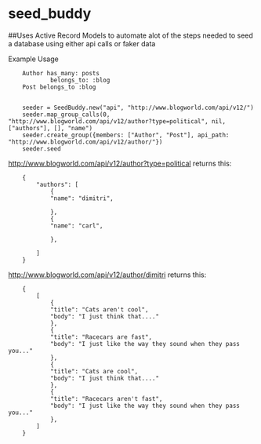 # seed_buddy

##Uses Active Record Models to automate alot of the steps needed to seed a database using either api calls or faker data


Example Usage

		Author has_many: posts
			    belongs_to: :blog
		Post belongs_to :blog


		seeder = SeedBuddy.new("api", "http://www.blogworld.com/api/v12/")
		seeder.map_group_calls(0, "http://www.blogworld.com/api/v12/author?type=political", nil, ["authors"], [], "name")
		seeder.create_group({members: ["Author", "Post"], api_path: "http://www.blogworld.com/api/v12/author/"})
		seeder.seed


http://www.blogworld.com/api/v12/author?type=political
returns this:

		{
			"authors": [
				{
				"name": "dimitri",
				
				},
				{
				"name": "carl",
				
				},

			]
		}

http://www.blogworld.com/api/v12/author/dimitri
returns this:

		{	
			[
				{
				"title": "Cats aren't cool",
				"body": "I just think that...."
				},
				{
				"title": "Racecars are fast",
				"body": "I just like the way they sound when they pass you..."
				},
				{
				"title": "Cats are cool",
				"body": "I just think that...."
				},
				{
				"title": "Racecars aren't fast",
				"body": "I just like the way they sound when they pass you..."
				},
			]
		}

